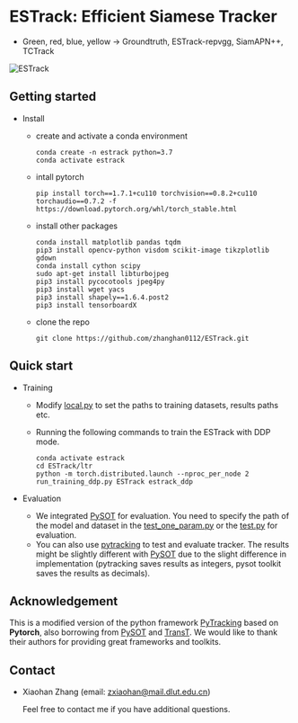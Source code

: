 # ESTrack: Efficient Siamese Tracker


+ Green, red, blue, yellow  -> Groundtruth, ESTrack-repvgg, SiamAPN++, TCTrack

![ESTrack](/home/zxh/ESTrack.gif)

## Getting started

+ Install

  + create and activate a conda environment

    ```
    conda create -n estrack python=3.7
    conda activate estrack
    ```

  + intall pytorch

    ```
    pip install torch==1.7.1+cu110 torchvision==0.8.2+cu110 torchaudio==0.7.2 -f https://download.pytorch.org/whl/torch_stable.html
    ```

  + install other packages

    ```
    conda install matplotlib pandas tqdm
    pip3 install opencv-python visdom scikit-image tikzplotlib gdown
    conda install cython scipy
    sudo apt-get install libturbojpeg
    pip3 install pycocotools jpeg4py
    pip3 install wget yacs
    pip3 install shapely==1.6.4.post2
    pip3 install tensorboardX
    ```

  + clone the repo

    ``` 
    git clone https://github.com/zhanghan0112/ESTrack.git
    ```

## Quick start

+ Training

  + Modify [local.py](https://github.com/zhanghan0112/ESTrack/blob/main/ltr/admin/local.py) to set the paths to training datasets, results paths etc.

  + Running the following commands to train the ESTrack with DDP mode.

    ```
    conda activate estrack
    cd ESTrack/ltr
    python -m torch.distributed.launch --nproc_per_node 2 run_training_ddp.py ESTrack estrack_ddp
    ```

+ Evaluation

  + We integrated [PySOT](https://github.com/zhanghan0112/ESTrack/tree/main/pysot_toolkit) for evaluation. You need to specify the path of the model and dataset in the [test_one_param.py](https://github.com/zhanghan0112/ESTrack/blob/main/pysot_toolkit/test_one_param.py) or the [test.py](https://github.com/zhanghan0112/ESTrack/blob/main/pysot_toolkit/test.py) for evaluation.
  + You can also use [pytracking](https://github.com/zhanghan0112/ESTrack/tree/main/pytracking) to test and evaluate tracker. The results might be slightly different with [PySOT](https://github.com/STVIR/pysot) due to the slight difference in implementation (pytracking saves  results as integers, pysot toolkit saves the results as decimals).

## Acknowledgement

This is a modified version of the python framework [PyTracking](https://github.com/visionml/pytracking) based on **Pytorch**, also borrowing from [PySOT](https://github.com/STVIR/pysot) and [TransT](https://github.com/chenxin-dlut/TransT). We would like to thank their authors for providing great frameworks and toolkits.

## Contact

+ Xiaohan Zhang (email: zxiaohan@mail.dlut.edu.cn)

  Feel free to contact me if you have additional questions.

## 
